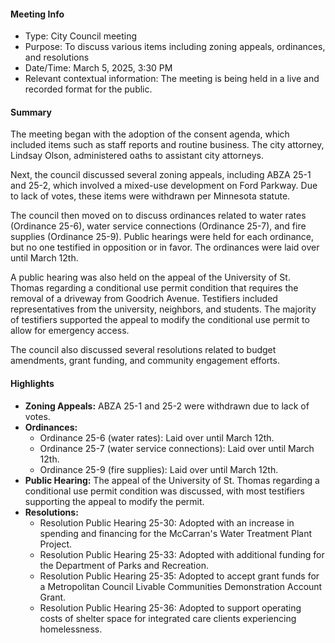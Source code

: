 ---
---

#### Meeting Info
* Type: City Council meeting
* Purpose: To discuss various items including zoning appeals, ordinances, and resolutions
* Date/Time: March 5, 2025, 3:30 PM
* Relevant contextual information: The meeting is being held in a live and recorded format for the public.

#### Summary

The meeting began with the adoption of the consent agenda, which included items such as staff reports and routine business. The city attorney, Lindsay Olson, administered oaths to assistant city attorneys.

Next, the council discussed several zoning appeals, including ABZA 25-1 and 25-2, which involved a mixed-use development on Ford Parkway. Due to lack of votes, these items were withdrawn per Minnesota statute.

The council then moved on to discuss ordinances related to water rates (Ordinance 25-6), water service connections (Ordinance 25-7), and fire supplies (Ordinance 25-9). Public hearings were held for each ordinance, but no one testified in opposition or in favor. The ordinances were laid over until March 12th.

A public hearing was also held on the appeal of the University of St. Thomas regarding a conditional use permit condition that requires the removal of a driveway from Goodrich Avenue. Testifiers included representatives from the university, neighbors, and students. The majority of testifiers supported the appeal to modify the conditional use permit to allow for emergency access.

The council also discussed several resolutions related to budget amendments, grant funding, and community engagement efforts.

#### Highlights

* **Zoning Appeals:** ABZA 25-1 and 25-2 were withdrawn due to lack of votes.
* **Ordinances:**
	+ Ordinance 25-6 (water rates): Laid over until March 12th.
	+ Ordinance 25-7 (water service connections): Laid over until March 12th.
	+ Ordinance 25-9 (fire supplies): Laid over until March 12th.
* **Public Hearing:** The appeal of the University of St. Thomas regarding a conditional use permit condition was discussed, with most testifiers supporting the appeal to modify the permit.
* **Resolutions:**
	+ Resolution Public Hearing 25-30: Adopted with an increase in spending and financing for the McCarran's Water Treatment Plant Project.
	+ Resolution Public Hearing 25-33: Adopted with additional funding for the Department of Parks and Recreation.
	+ Resolution Public Hearing 25-35: Adopted to accept grant funds for a Metropolitan Council Livable Communities Demonstration Account Grant.
	+ Resolution Public Hearing 25-36: Adopted to support operating costs of shelter space for integrated care clients experiencing homelessness.

